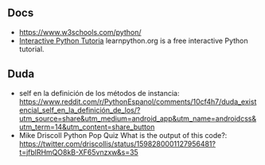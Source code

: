 
## Docs

* https://www.w3schools.com/python/
* [Interactive Python Tutoria](https://t.co/dzooRMSC3R?s=35) learnpython.org is a free interactive Python tutorial.

## Duda 

* self en la definición de los métodos de instancia: https://www.reddit.com/r/PythonEspanol/comments/10cf4h7/duda_existencial_self_en_la_definición_de_los/?utm_source=share&utm_medium=android_app&utm_name=androidcss&utm_term=14&utm_content=share_button
* Mike Driscoll Python Pop Quiz What is the output of this code?: https://twitter.com/driscollis/status/1598280001127956481?t=jfblRHmQO8kB-XF65vnzxw&s=35



